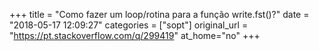 +++
title = "Como fazer um loop/rotina para a função write.fst()?"
date = "2018-05-17 12:09:27"
categories = ["sopt"]
original_url = "https://pt.stackoverflow.com/q/299419"
at_home="no"
+++

